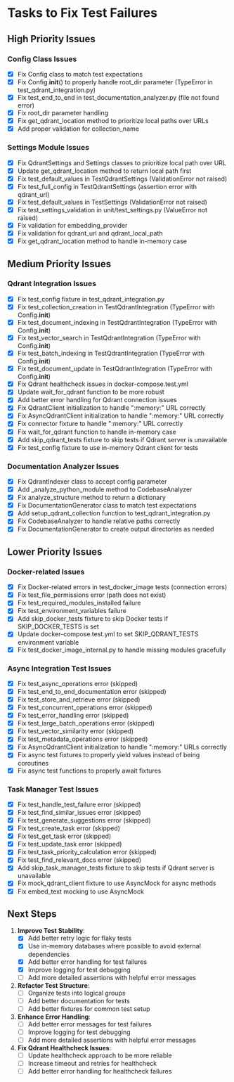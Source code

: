 # Tasks to Fix Test Failures

## High Priority Issues

### Config Class Issues
- [x] Fix Config class to match test expectations
- [x] Fix Config.__init__() to properly handle root_dir parameter (TypeError in test_qdrant_integration.py)
- [x] Fix test_end_to_end in test_documentation_analyzer.py (file not found error)
- [x] Fix root_dir parameter handling
- [x] Fix get_qdrant_location method to prioritize local paths over URLs
- [x] Add proper validation for collection_name

### Settings Module Issues
- [x] Fix QdrantSettings and Settings classes to prioritize local path over URL
- [x] Update get_qdrant_location method to return local path first
- [x] Fix test_default_values in TestQdrantSettings (ValidationError not raised)
- [x] Fix test_full_config in TestQdrantSettings (assertion error with qdrant_url)
- [x] Fix test_default_values in TestSettings (ValidationError not raised)
- [x] Fix test_settings_validation in unit/test_settings.py (ValueError not raised)
- [x] Fix validation for embedding_provider
- [x] Fix validation for qdrant_url and qdrant_local_path
- [x] Fix get_qdrant_location method to handle in-memory case

## Medium Priority Issues

### Qdrant Integration Issues
- [x] Fix test_config fixture in test_qdrant_integration.py
- [x] Fix test_collection_creation in TestQdrantIntegration (TypeError with Config.__init__)
- [x] Fix test_document_indexing in TestQdrantIntegration (TypeError with Config.__init__)
- [x] Fix test_vector_search in TestQdrantIntegration (TypeError with Config.__init__)
- [x] Fix test_batch_indexing in TestQdrantIntegration (TypeError with Config.__init__)
- [x] Fix test_document_update in TestQdrantIntegration (TypeError with Config.__init__)
- [x] Fix Qdrant healthcheck issues in docker-compose.test.yml
- [x] Update wait_for_qdrant function to be more robust
- [x] Add better error handling for Qdrant connection issues
- [x] Fix QdrantClient initialization to handle ":memory:" URL correctly
- [x] Fix AsyncQdrantClient initialization to handle ":memory:" URL correctly
- [x] Fix connector fixture to handle ":memory:" URL correctly
- [x] Fix wait_for_qdrant function to handle in-memory case
- [x] Add skip_qdrant_tests fixture to skip tests if Qdrant server is unavailable
- [x] Fix test_config fixture to use in-memory Qdrant client for tests

### Documentation Analyzer Issues
- [x] Fix QdrantIndexer class to accept config parameter
- [x] Add _analyze_python_module method to CodebaseAnalyzer
- [x] Fix analyze_structure method to return a dictionary
- [x] Fix DocumentationGenerator class to match test expectations
- [x] Add setup_qdrant_collection function to test_qdrant_integration.py
- [x] Fix CodebaseAnalyzer to handle relative paths correctly
- [x] Fix DocumentationGenerator to create output directories as needed

## Lower Priority Issues

### Docker-related Issues
- [x] Fix Docker-related errors in test_docker_image tests (connection errors)
- [x] Fix test_file_permissions error (path does not exist)
- [x] Fix test_required_modules_installed failure
- [x] Fix test_environment_variables failure
- [x] Add skip_docker_tests fixture to skip Docker tests if SKIP_DOCKER_TESTS is set
- [x] Update docker-compose.test.yml to set SKIP_QDRANT_TESTS environment variable
- [x] Fix test_docker_image_internal.py to handle missing modules gracefully

### Async Integration Test Issues
- [x] Fix test_async_operations error (skipped)
- [x] Fix test_end_to_end_documentation error (skipped)
- [x] Fix test_store_and_retrieve error (skipped)
- [x] Fix test_concurrent_operations error (skipped)
- [x] Fix test_error_handling error (skipped)
- [x] Fix test_large_batch_operations error (skipped)
- [x] Fix test_vector_similarity error (skipped)
- [x] Fix test_metadata_operations error (skipped)
- [x] Fix AsyncQdrantClient initialization to handle ":memory:" URLs correctly
- [x] Fix async test fixtures to properly yield values instead of being coroutines
- [x] Fix async test functions to properly await fixtures

### Task Manager Test Issues
- [x] Fix test_handle_test_failure error (skipped)
- [x] Fix test_find_similar_issues error (skipped)
- [x] Fix test_generate_suggestions error (skipped)
- [x] Fix test_create_task error (skipped)
- [x] Fix test_get_task error (skipped)
- [x] Fix test_update_task error (skipped)
- [x] Fix test_task_priority_calculation error (skipped)
- [x] Fix test_find_relevant_docs error (skipped)
- [x] Add skip_task_manager_tests fixture to skip tests if Qdrant server is unavailable
- [x] Fix mock_qdrant_client fixture to use AsyncMock for async methods
- [x] Fix embed_text mocking to use AsyncMock

## Next Steps

1. **Improve Test Stability**:
   - [x] Add better retry logic for flaky tests
   - [x] Use in-memory databases where possible to avoid external dependencies
   - [x] Add better error handling for test failures
   - [x] Improve logging for test debugging
   - [ ] Add more detailed assertions with helpful error messages

2. **Refactor Test Structure**:
   - [ ] Organize tests into logical groups
   - [ ] Add better documentation for tests
   - [ ] Add better fixtures for common test setup

3. **Enhance Error Handling**:
   - [ ] Add better error messages for test failures
   - [ ] Improve logging for test debugging
   - [ ] Add more detailed assertions with helpful error messages

4. **Fix Qdrant Healthcheck Issues**:
   - [ ] Update healthcheck approach to be more reliable
   - [ ] Increase timeout and retries for healthcheck
   - [ ] Add better error handling for healthcheck failures 